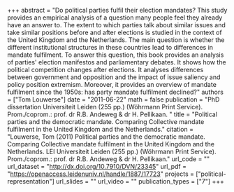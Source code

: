 +++
abstract = "Do  political  parties  fulfil  their  election  mandates?  This  study  provides an empirical analysis of a question many people feel they already have an answer to. The extent to which parties talk about similar issues and take similar positions before  and  after  elections  is  studied  in  the  context  of  the  United  Kingdom and the Netherlands. The main question is whether the different institutional structures in these countries lead to differences in  mandate fulfilment. To  answer  this  question,  this  book  provides  an  analysis  of  parties' election manifestos and parliamentary debates. It shows how the political competition changes  after  elections.  It  analyses  differences  between  government  and  opposition  and  the  impact  of  issue  saliency  and  policy  position  extremism.  Moreover, it provides an overview of mandate fulfilment since the 1950s: has party mandate fulfilment declined?"
authors = ["Tom Louwerse"]
date = "2011-06-22"
math = false
publication = "PhD dissertation Universiteit Leiden (255 pp.) (Wöhrmann Print Service). Prom./coprom.: prof. dr R.B. Andeweg & dr H. Pellikaan. "
title = "Political parties and the democratic mandate. Comparing Collective mandate fulfilment in the United Kingdom and the Netherlands."
citation = "Louwerse, Tom (2011) Political parties and the democratic mandate. Comparing Collective mandate fulfilment in the United Kingdom and the Netherlands. LEI Universiteit Leiden (255 pp.) (Wöhrmann Print Service). Prom./coprom.: prof. dr R.B. Andeweg & dr H. Pellikaan."
url_code = ""
url_dataset = "http://dx.doi.org/10.7910/DVN/23345"
url_pdf = "https://openaccess.leidenuniv.nl/handle/1887/17723"
projects = ["political-representation"]
url_slides = ""
url_video = ""
publication_types = ["7"]
+++
 